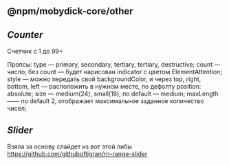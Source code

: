## @npm/mobydick-core/other

## ***Counter***

Счетчик с 1 до 99+

Пропсы:
type — primary, secondary, tertiary, tertiary, destructive;
count — число;
без count — будет нарисован indicator c цветом ElementAttention;
style — можно передать свой backgroundColor, и через top, right, bottom, left — расположить в нужном месте, по дефолту position: absolute;
size — medium(24), small(18), по default — medium;
maxLength —— по default 2, отображает максимальное заданное количество чисел;

## ***Slider***

Взяла за основу слайдет из вот этой либы https://github.com/githuboftigran/rn-range-slider
